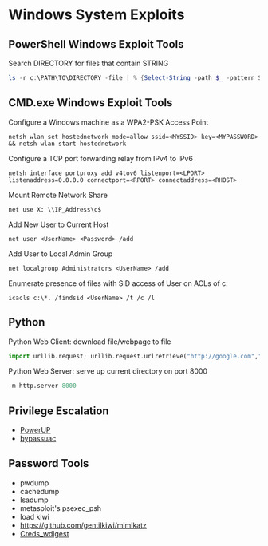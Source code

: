# Windows System Exploits

## PowerShell Windows Exploit Tools

Search DIRECTORY for files that contain STRING
```PowerShell
ls -r c:\PATH\TO\DIRECTORY -file | % {Select-String -path $_ -pattern STRING}
```
## CMD.exe Windows Exploit Tools

Configure a Windows machine as a WPA2-PSK Access Point
```CMD
netsh wlan set hostednetwork mode=allow ssid=<MYSSID> key=<MYPASSWORD> && netsh wlan start hostednetwork
```
Configure a TCP port forwarding relay from IPv4 to IPv6 
```CMD
netsh interface portproxy add v4tov6 listenport=<LPORT> listenaddress=0.0.0.0 connectport=<RPORT> connectaddress=<RHOST>
```
Mount Remote Network Share
```CMD
net use X: \\IP_Address\c$
```
Add New User to Current Host
```CMD
net user <UserName> <Password> /add
```
Add User to Local Admin Group
```CMD
net localgroup Administrators <UserName> /add
```
Enumerate presence of files with SID access of User on ACLs of c:
```CMD
icacls c:\*. /findsid <UserName> /t /c /l
```

## Python

Python Web Client: download file/webpage to file
```Python
import urllib.request; urllib.request.urlretrieve("http://google.com","/google.html")
```
Python Web Server: serve up current directory on port 8000
```Python
-m http.server 8000
```

## Privilege Escalation

* [PowerUP](https://github.com/PowerShellEmpire/PowerTools/tree/master/PowerUp)
* [bypassuac](https://github.com/EmpireProject/Empire/blob/master/data/module_source/privesc/Invoke-BypassUAC.ps1)


## Password Tools

* pwdump
* cachedump
* lsadump 
* metasploit's psexec_psh
* load kiwi
* https://github.com/gentilkiwi/mimikatz
* [Creds_wdigest](https://www.trustedsec.com/blog/dumping-wdigest-creds-with-meterpreter-mimikatzkiwi-in-windows-8-1/)



